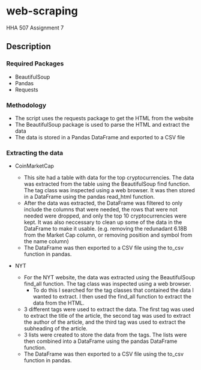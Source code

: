 # web-scraping
 HHA 507 Assignment 7
## Description
### Required Packages
- BeautifulSoup
- Pandas
- Requests

### Methodology 
- The script uses the requests package to get the HTML from the website
- The BeautifulSoup package is used to parse the HTML and extract the data
- The data is stored in a Pandas DataFrame and exported to a CSV file

### Extracting the data
- CoinMarketCap
    - This site had a table with data for the top cryptocurrencies. The data was extracted from the table using the BeautifulSoup find function. The tag class was inspected using a web browser. It was then stored in a DataFrame using the pandas read_html function. 
    - After the data was extracted, the DataFrame was filtered to only include the columns that were needed, the rows that were not needed were dropped, and only the top 10 cryptocurrencies were kept. It was also neccessary to clean up some of the data in the DataFrame to make it usable. (e.g. removing the redunadant 6.18B from the Market Cap column, or removing position and symbol from the name column)
    - The DataFrame was then exported to a CSV file using the to_csv function in pandas.

- NYT
    - For the NYT website, the data was extracted using the BeautifulSoup find_all function. The tag class was inspected using a web browser.
         - To do this I searched for the tag classes that contained the data I wanted to extract. I then used the find_all function to extract the data from the HTML.
    - 3 different tags were used to extract the data. The first tag was used to extract the title of the article, the second tag was used to extract the author of the article, and the third tag was used to extract the subheading of the article.
    - 3 lists were created to store the data from the tags. The lists were then combined into a DataFrame using the pandas DataFrame function.
    - The DataFrame was then exported to a CSV file using the to_csv function in pandas.
